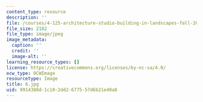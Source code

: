 ```yaml
---
content_type: resource
description: ''
file: /courses/4-125-architecture-studio-building-in-landscapes-fall-2002/9914388d1c102dd2677557d6b21e49a8_6.jpg
file_size: 2182
file_type: image/jpeg
image_metadata:
  caption: ''
  credit: ''
  image-alt: ''
learning_resource_types: []
license: https://creativecommons.org/licenses/by-nc-sa/4.0/
ocw_type: OCWImage
resourcetype: Image
title: 6.jpg
uid: 9914388d-1c10-2dd2-6775-57d6b21e49a8
---
```

